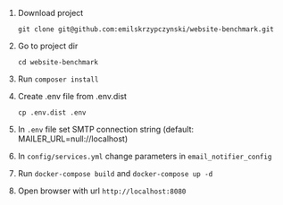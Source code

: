 1. Download project

    `git clone git@github.com:emilskrzypczynski/website-benchmark.git`

2. Go to project dir

    `cd website-benchmark`
    
3. Run `composer install`
    
4. Create .env file from .env.dist

    `cp .env.dist .env`

5. In `.env` file set SMTP connection string (default: MAILER_URL=null://localhost)

6. In `config/services.yml` change parameters in `email_notifier_config`

7. Run `docker-compose build` and `docker-compose up -d` 

8. Open browser with url `http://localhost:8080`